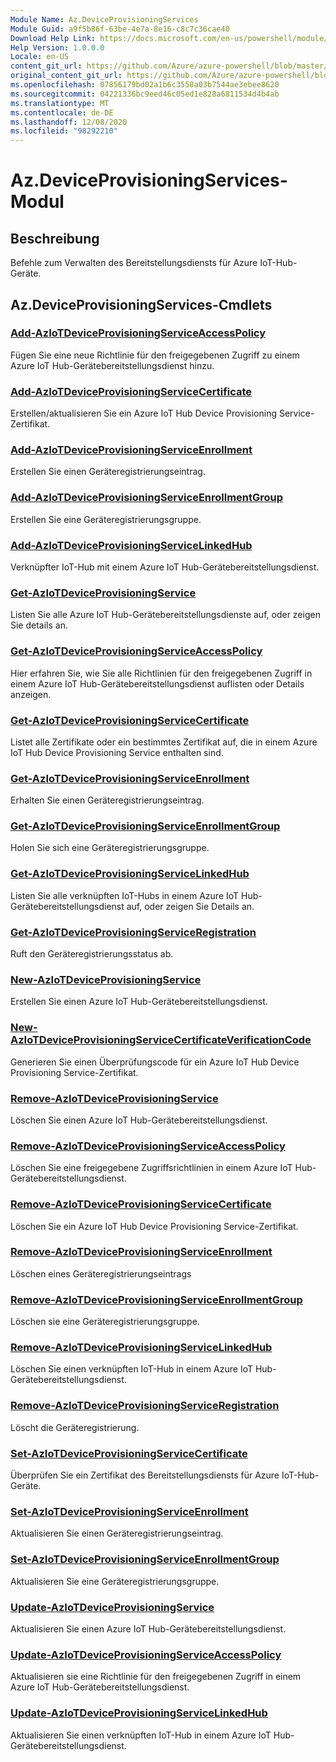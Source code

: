 ```yaml
---
Module Name: Az.DeviceProvisioningServices
Module Guid: a9f5b86f-63be-4e7a-8e16-c8c7c36cae40
Download Help Link: https://docs.microsoft.com/en-us/powershell/module/az.deviceprovisioningservices
Help Version: 1.0.0.0
Locale: en-US
content_git_url: https://github.com/Azure/azure-powershell/blob/master/src/DeviceProvisioningServices/DeviceProvisioningServices/help/Az.DeviceProvisioningServices.md
original_content_git_url: https://github.com/Azure/azure-powershell/blob/master/src/DeviceProvisioningServices/DeviceProvisioningServices/help/Az.DeviceProvisioningServices.md
ms.openlocfilehash: 07856179bd02a1b6c3558a03b7544ae3ebee8620
ms.sourcegitcommit: 04221336bc9eed46c05ed1e828a6811534d4b4ab
ms.translationtype: MT
ms.contentlocale: de-DE
ms.lasthandoff: 12/08/2020
ms.locfileid: "98292210"
---
```

# Az.DeviceProvisioningServices-Modul
## Beschreibung
Befehle zum Verwalten des Bereitstellungsdiensts für Azure IoT-Hub-Geräte.

## Az.DeviceProvisioningServices-Cmdlets
### [Add-AzIoTDeviceProvisioningServiceAccessPolicy](Add-AzIoTDeviceProvisioningServiceAccessPolicy.md)
Fügen Sie eine neue Richtlinie für den freigegebenen Zugriff zu einem Azure IoT Hub-Gerätebereitstellungsdienst hinzu.

### [Add-AzIoTDeviceProvisioningServiceCertificate](Add-AzIoTDeviceProvisioningServiceCertificate.md)
Erstellen/aktualisieren Sie ein Azure IoT Hub Device Provisioning Service-Zertifikat.

### [Add-AzIoTDeviceProvisioningServiceEnrollment](Add-AzIoTDeviceProvisioningServiceEnrollment.md)
Erstellen Sie einen Geräteregistrierungseintrag.

### [Add-AzIoTDeviceProvisioningServiceEnrollmentGroup](Add-AzIoTDeviceProvisioningServiceEnrollmentGroup.md)
Erstellen Sie eine Geräteregistrierungsgruppe.

### [Add-AzIoTDeviceProvisioningServiceLinkedHub](Add-AzIoTDeviceProvisioningServiceLinkedHub.md)
Verknüpfter IoT-Hub mit einem Azure IoT Hub-Gerätebereitstellungsdienst.

### [Get-AzIoTDeviceProvisioningService](Get-AzIoTDeviceProvisioningService.md)
Listen Sie alle Azure IoT Hub-Gerätebereitstellungsdienste auf, oder zeigen Sie details an.

### [Get-AzIoTDeviceProvisioningServiceAccessPolicy](Get-AzIoTDeviceProvisioningServiceAccessPolicy.md)
Hier erfahren Sie, wie Sie alle Richtlinien für den freigegebenen Zugriff in einem Azure IoT Hub-Gerätebereitstellungsdienst auflisten oder Details anzeigen.

### [Get-AzIoTDeviceProvisioningServiceCertificate](Get-AzIoTDeviceProvisioningServiceCertificate.md)
Listet alle Zertifikate oder ein bestimmtes Zertifikat auf, die in einem Azure IoT Hub Device Provisioning Service enthalten sind.

### [Get-AzIoTDeviceProvisioningServiceEnrollment](Get-AzIoTDeviceProvisioningServiceEnrollment.md)
Erhalten Sie einen Geräteregistrierungseintrag.

### [Get-AzIoTDeviceProvisioningServiceEnrollmentGroup](Get-AzIoTDeviceProvisioningServiceEnrollmentGroup.md)
Holen Sie sich eine Geräteregistrierungsgruppe.

### [Get-AzIoTDeviceProvisioningServiceLinkedHub](Get-AzIoTDeviceProvisioningServiceLinkedHub.md)
Listen Sie alle verknüpften IoT-Hubs in einem Azure IoT Hub-Gerätebereitstellungsdienst auf, oder zeigen Sie Details an.

### [Get-AzIoTDeviceProvisioningServiceRegistration](Get-AzIoTDeviceProvisioningServiceRegistration.md)
Ruft den Geräteregistrierungsstatus ab.

### [New-AzIoTDeviceProvisioningService](New-AzIoTDeviceProvisioningService.md)
Erstellen Sie einen Azure IoT Hub-Gerätebereitstellungsdienst.

### [New-AzIoTDeviceProvisioningServiceCertificateVerificationCode](New-AzIoTDeviceProvisioningServiceCertificateVerificationCode.md)
Generieren Sie einen Überprüfungscode für ein Azure IoT Hub Device Provisioning Service-Zertifikat.

### [Remove-AzIoTDeviceProvisioningService](Remove-AzIoTDeviceProvisioningService.md)
Löschen Sie einen Azure IoT Hub-Gerätebereitstellungsdienst.

### [Remove-AzIoTDeviceProvisioningServiceAccessPolicy](Remove-AzIoTDeviceProvisioningServiceAccessPolicy.md)
Löschen Sie eine freigegebene Zugriffsrichtlinien in einem Azure IoT Hub-Gerätebereitstellungsdienst.

### [Remove-AzIoTDeviceProvisioningServiceCertificate](Remove-AzIoTDeviceProvisioningServiceCertificate.md)
Löschen Sie ein Azure IoT Hub Device Provisioning Service-Zertifikat.

### [Remove-AzIoTDeviceProvisioningServiceEnrollment](Remove-AzIoTDeviceProvisioningServiceEnrollment.md)
Löschen eines Geräteregistrierungseintrags

### [Remove-AzIoTDeviceProvisioningServiceEnrollmentGroup](Remove-AzIoTDeviceProvisioningServiceEnrollmentGroup.md)
Löschen sie eine Geräteregistrierungsgruppe.

### [Remove-AzIoTDeviceProvisioningServiceLinkedHub](Remove-AzIoTDeviceProvisioningServiceLinkedHub.md)
Löschen Sie einen verknüpften IoT-Hub in einem Azure IoT Hub-Gerätebereitstellungsdienst.

### [Remove-AzIoTDeviceProvisioningServiceRegistration](Remove-AzIoTDeviceProvisioningServiceRegistration.md)
Löscht die Geräteregistrierung.

### [Set-AzIoTDeviceProvisioningServiceCertificate](Set-AzIoTDeviceProvisioningServiceCertificate.md)
Überprüfen Sie ein Zertifikat des Bereitstellungsdiensts für Azure IoT-Hub-Geräte.

### [Set-AzIoTDeviceProvisioningServiceEnrollment](Set-AzIoTDeviceProvisioningServiceEnrollment.md)
Aktualisieren Sie einen Geräteregistrierungseintrag.

### [Set-AzIoTDeviceProvisioningServiceEnrollmentGroup](Set-AzIoTDeviceProvisioningServiceEnrollmentGroup.md)
Aktualisieren Sie eine Geräteregistrierungsgruppe.

### [Update-AzIoTDeviceProvisioningService](Update-AzIoTDeviceProvisioningService.md)
Aktualisieren Sie einen Azure IoT Hub-Gerätebereitstellungsdienst.

### [Update-AzIoTDeviceProvisioningServiceAccessPolicy](Update-AzIoTDeviceProvisioningServiceAccessPolicy.md)
Aktualisieren sie eine Richtlinie für den freigegebenen Zugriff in einem Azure IoT Hub-Gerätebereitstellungsdienst.

### [Update-AzIoTDeviceProvisioningServiceLinkedHub](Update-AzIoTDeviceProvisioningServiceLinkedHub.md)
Aktualisieren Sie einen verknüpften IoT-Hub in einem Azure IoT Hub-Gerätebereitstellungsdienst.

